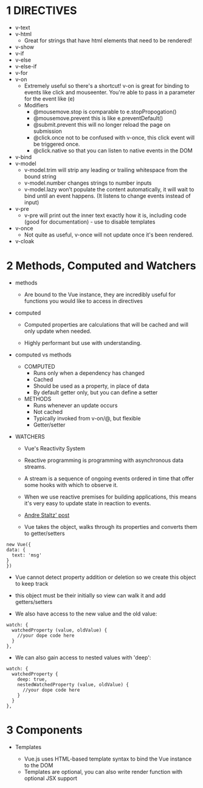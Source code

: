 # 1 DIRECTIVES

* v-text
* v-html
  * Great for strings that have html elements that need to be rendered!
* v-show
* v-if
* v-else
* v-else-if
* v-for
* v-on
  * Extremely useful so there's a shortcut! v-on is great for binding to events like click and mouseenter. You're able to pass in a parameter for the event like (e)
  * Modifiers
    * @mousemove.stop is comparable to e.stopPropogation()
    * @mousemove.prevent this is like e.preventDefault()
    * @submit.prevent this will no longer reload the page on submission
    * @click.once not to be confused with v-once, this click event will be triggered once.
    * @click.native so that you can listen to native events in the DOM
* v-bind
* v-model
  * v-model.trim will strip any leading or trailing whitespace from the bound string
  * v-model.number changes strings to number inputs
  * v-model.lazy won’t populate the content automatically, it will wait to bind until an event happens. (It listens to change events instead of input)
* v-pre
  * v-pre will print out the inner text exactly how it is, including code (good for documentation) - use to disable templates
* v-once
  * Not quite as useful, v-once will not update once it's been rendered.
* v-cloak

# 2 Methods, Computed and Watchers

* methods

  * Are bound to the Vue instance, they are incredibly useful for functions you would like to access in directives

* computed

  * Computed properties are calculations that will be cached and will only update when needed.

  * Highly performant but use with understanding.

* computed vs methods

  * COMPUTED
    * Runs only when a dependency has changed
    * Cached
    * Should be used as a property, in place of data
    * By default getter only, but you can define a setter
  * METHODS
    * Runs whenever an update occurs
    * Not cached
    * Typically invoked from v-on/@, but flexible
    * Getter/setter

* WATCHERS

  * Vue's Reactivity System
  * Reactive programming is programming with asynchronous data streams.
  * A stream is a sequence of ongoing events ordered in time that offer some hooks with which to observe it.
  * When we use reactive premises for building applications, this means it's very easy to update state in reaction to events.
  * [Andre Staltz' post](https://gist.github.com/staltz/868e7e9bc2a7b8c1f754)

  * Vue takes the object, walks through its properties and converts them to getter/setters

```
new Vue({
data: {
  text: 'msg'
}
})
```

* Vue cannot detect property addition or deletion so we create this object to keep track
* this object must be their initially so view can walk it and add getters/setters

* We also have access to the new value and the old value:

```
watch: {
  watchedProperty (value, oldValue) {
    //your dope code here
  }
},
```

* We can also gain access to nested values with 'deep':

```
watch: {
  watchedProperty {
    deep: true,
    nestedWatchedProperty (value, oldValue) {
      //your dope code here
    }
  }
},
```

# 3 Components

* Templates

  * Vue.js uses HTML-based template syntax to bind the Vue instance to the DOM
  * Templates are optional, you can also write render function with optional JSX support
